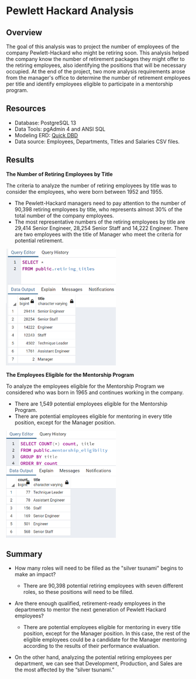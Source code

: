 # Pewlett Hackard Analysis

## Overview
The goal of this analysis was to project the number of employees of the company Pewlett-Hackard who might be retiring soon. This analysis helped the company know the number of retirement packages they might offer to the retiring employees, also identifying the positions that will be necessary occupied.  At the end of the project, two more analysis requirements arose from the manager's office to determine the number of retirement employees per title and identify employees eligible to participate in a mentorship program.

## Resources
  - Database: PostgreSQL 13
  - Data Tools: pgAdmin 4 and ANSI SQL
  - Modeling ERD: <a href="https://www.quickdatabasediagrams.com/">Quick DBD</a>
  - Data source: Employees, Departments, Titles and Salaries CSV files.

## Results

**The Number of Retiring Employees by Title**

The criteria to analyze the number of retiring employees by title was to consider the employees, who were born between 1952 and 1955.

 - The Pewlett-Hackard managers need to pay attention to the number of 90,398 retiring employees by title, who represents almost 30% of the total number of the company employees.
 - The most representative numbers of the retiring employees by title are 29,414 Senior Engineer, 28,254 Senior Staff and 14,222 Engineer. There are two employees with the title of Manager who meet the criteria for potential retirement.

<img src="Resources/retiring_titles.PNG" width="300" />

**The Employees Eligible for the Mentorship Program**

To analyze the employees eligible for the Mentorship Program we considered who was born in 1965 and continues working in the company.

- There are 1,549 potential employees eligible for the Mentorship Program.
- There are potential employees eligible for mentoring in every title position, except for the Manager position.

<img src="Resources/mentorship_eligibilty.PNG" width="300" />

## Summary

  - How many roles will need to be filled as the "silver tsunami" begins to make an impact?
    - There are 90,398 potential retiring employees with seven different roles, so these positions will need to be filled.
   
  - Are there enough qualified, retirement-ready employees in the departments to mentor the next generation of Pewlett Hackard employees?
    - There are potential employees eligible for mentoring in every title position, except for the Manager position. In this case, the rest of the eligible employees could be a candidate for the Manager mentoring according to the results of their performance evaluation.

  - On the other hand, analyzing the potential retiring employees per department, we can see that Development, Production, and Sales are the most affected by the “silver tsunami.”
